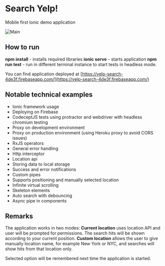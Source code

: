 # Search Yelp!

Mobile first Ionic demo application 

![Main]([https://i.ibb.co/RHjx7t4/yelp-search-4de3f-firebaseapp-com-i-Phone-6-7-8.png](https://i.ibb.co/RHjx7t4/yelp-search-4de3f-firebaseapp-com-i-Phone-6-7-8.png))

## How to run
**npm install** - installs required libraries
**ionic serve** - starts application
**npm run test** - run in different terminal instance to start tests in headless mode.

You can find application deployed at [https://yelp-search-4de3f.firebaseapp.com/](https://yelp-search-4de3f.firebaseapp.com/)


## Notable technical examples
- Ionic framework usage
- Deploying on Firebase
- CodeceptJS tests using protractor and webdriver with headless chromium testing
- Proxy on development environment
- Proxy on production environment (using Heroku proxy to avoid CORS issues)
- RxJS operators
- General error handling
- Http interceptor
- Location api
- Storing data to local storage
- Success and error notifications
- Custom pipes
- Supports positioning and manually selected location
- Infinite virtual scrolling
- Skeleton elements
- Auto search with debouncing
- Async pipe in components

## Remarks
The application works in two modes:
**Current location** uses location API and user will be prompted for permissions. The search hits will be shown according to your current position.
**Custom location** allows the user to give manually location name, for example New York or NYC, and searches will show hits from that location only.

Selected option will be remembered next time the application is started.
